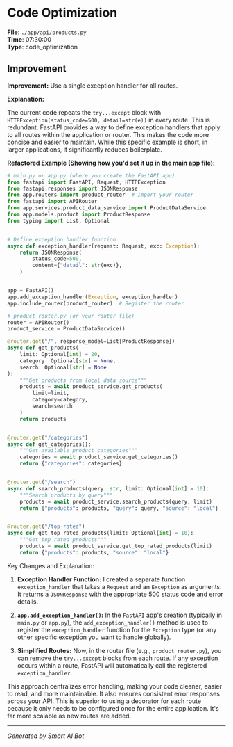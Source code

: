 # Code Optimization

**File**: `./app/api/products.py`  
**Time**: 07:30:00  
**Type**: code_optimization

## Improvement

**Improvement:**  Use a single exception handler for all routes.

**Explanation:**

The current code repeats the `try...except` block with `HTTPException(status_code=500, detail=str(e))` in every route. This is redundant.  FastAPI provides a way to define exception handlers that apply to all routes within the application or router.  This makes the code more concise and easier to maintain.  While this specific example is short, in larger applications, it significantly reduces boilerplate.

**Refactored Example (Showing how you'd set it up in the main app file):**

```python
# main.py or app.py (where you create the FastAPI app)
from fastapi import FastAPI, Request, HTTPException
from fastapi.responses import JSONResponse
from app.routers import product_router  # Import your router
from fastapi import APIRouter
from app.services.product_data_service import ProductDataService
from app.models.product import ProductResponse
from typing import List, Optional


# Define exception handler function
async def exception_handler(request: Request, exc: Exception):
    return JSONResponse(
        status_code=500,
        content={"detail": str(exc)},
    )


app = FastAPI()
app.add_exception_handler(Exception, exception_handler)
app.include_router(product_router)  # Register the router

# product_router.py (or your router file)
router = APIRouter()
product_service = ProductDataService()

@router.get("/", response_model=List[ProductResponse])
async def get_products(
    limit: Optional[int] = 20,
    category: Optional[str] = None,
    search: Optional[str] = None
):
    """Get products from local data source"""
    products = await product_service.get_products(
        limit=limit,
        category=category,
        search=search
    )
    return products


@router.get("/categories")
async def get_categories():
    """Get available product categories"""
    categories = await product_service.get_categories()
    return {"categories": categories}


@router.get("/search")
async def search_products(query: str, limit: Optional[int] = 10):
    """Search products by query"""
    products = await product_service.search_products(query, limit)
    return {"products": products, "query": query, "source": "local"}


@router.get("/top-rated")
async def get_top_rated_products(limit: Optional[int] = 10):
    """Get top rated products"""
    products = await product_service.get_top_rated_products(limit)
    return {"products": products, "source": "local"}
```

Key Changes and Explanation:

1. **Exception Handler Function:** I created a separate function `exception_handler` that takes a `Request` and an `Exception` as arguments.  It returns a `JSONResponse` with the appropriate 500 status code and error details.

2. **`app.add_exception_handler()`:** In the `FastAPI` app's creation (typically in `main.py` or `app.py`), the `add_exception_handler()` method is used to register the `exception_handler` function for the `Exception` type (or any other specific exception you want to handle globally).

3. **Simplified Routes:**  Now, in the router file (e.g., `product_router.py`), you can remove the `try...except` blocks from each route.  If any exception occurs within a route, FastAPI will automatically call the registered `exception_handler`.

This approach centralizes error handling, making your code cleaner, easier to read, and more maintainable.  It also ensures consistent error responses across your API.  This is superior to using a decorator for each route because it only needs to be configured once for the entire application. It's far more scalable as new routes are added.

---
*Generated by Smart AI Bot*
